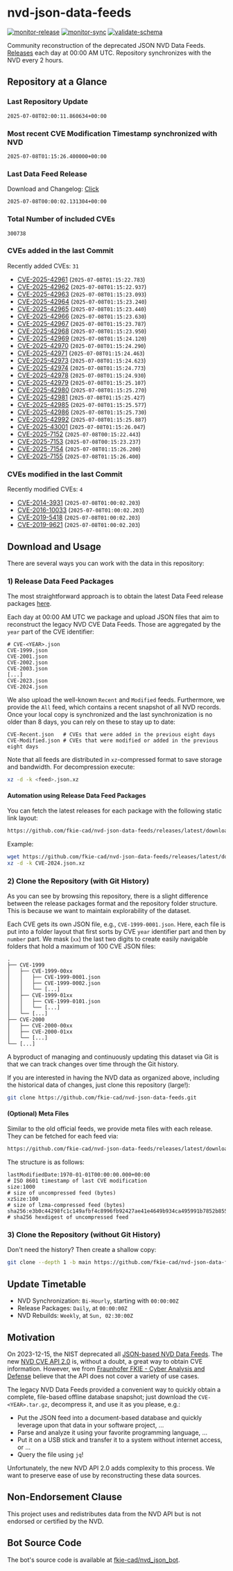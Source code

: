 # nvd-json-data-feeds

[![monitor-release](https://github.com/fkie-cad/nvd-json-data-feeds/actions/workflows/monitor_release.yml/badge.svg)](https://github.com/fkie-cad/nvd-json-data-feeds/actions/workflows/monitor_release.yml)
[![monitor-sync](https://github.com/fkie-cad/nvd-json-data-feeds/actions/workflows/monitor_sync.yml/badge.svg)](https://github.com/fkie-cad/nvd-json-data-feeds/actions/workflows/monitor_sync.yml)
[![validate-schema](https://github.com/fkie-cad/nvd-json-data-feeds/actions/workflows/validate_schema.yml/badge.svg)](https://github.com/fkie-cad/nvd-json-data-feeds/actions/workflows/validate_schema.yml)

Community reconstruction of the deprecated JSON NVD Data Feeds.
[Releases](https://github.com/fkie-cad/nvd-json-data-feeds/releases/latest) each day at 00:00 AM UTC.
Repository synchronizes with the NVD every 2 hours.

## Repository at a Glance

### Last Repository Update

```plain
2025-07-08T02:00:11.860634+00:00
```

### Most recent CVE Modification Timestamp synchronized with NVD

```plain
2025-07-08T01:15:26.400000+00:00
```

### Last Data Feed Release

Download and Changelog: [Click](https://github.com/fkie-cad/nvd-json-data-feeds/releases/latest)

```plain
2025-07-08T00:00:02.131304+00:00
```

### Total Number of included CVEs

```plain
300738
```

### CVEs added in the last Commit

Recently added CVEs: `31`

- [CVE-2025-42961](CVE-2025/CVE-2025-429xx/CVE-2025-42961.json) (`2025-07-08T01:15:22.783`)
- [CVE-2025-42962](CVE-2025/CVE-2025-429xx/CVE-2025-42962.json) (`2025-07-08T01:15:22.937`)
- [CVE-2025-42963](CVE-2025/CVE-2025-429xx/CVE-2025-42963.json) (`2025-07-08T01:15:23.093`)
- [CVE-2025-42964](CVE-2025/CVE-2025-429xx/CVE-2025-42964.json) (`2025-07-08T01:15:23.240`)
- [CVE-2025-42965](CVE-2025/CVE-2025-429xx/CVE-2025-42965.json) (`2025-07-08T01:15:23.440`)
- [CVE-2025-42966](CVE-2025/CVE-2025-429xx/CVE-2025-42966.json) (`2025-07-08T01:15:23.630`)
- [CVE-2025-42967](CVE-2025/CVE-2025-429xx/CVE-2025-42967.json) (`2025-07-08T01:15:23.787`)
- [CVE-2025-42968](CVE-2025/CVE-2025-429xx/CVE-2025-42968.json) (`2025-07-08T01:15:23.950`)
- [CVE-2025-42969](CVE-2025/CVE-2025-429xx/CVE-2025-42969.json) (`2025-07-08T01:15:24.120`)
- [CVE-2025-42970](CVE-2025/CVE-2025-429xx/CVE-2025-42970.json) (`2025-07-08T01:15:24.290`)
- [CVE-2025-42971](CVE-2025/CVE-2025-429xx/CVE-2025-42971.json) (`2025-07-08T01:15:24.463`)
- [CVE-2025-42973](CVE-2025/CVE-2025-429xx/CVE-2025-42973.json) (`2025-07-08T01:15:24.623`)
- [CVE-2025-42974](CVE-2025/CVE-2025-429xx/CVE-2025-42974.json) (`2025-07-08T01:15:24.773`)
- [CVE-2025-42978](CVE-2025/CVE-2025-429xx/CVE-2025-42978.json) (`2025-07-08T01:15:24.930`)
- [CVE-2025-42979](CVE-2025/CVE-2025-429xx/CVE-2025-42979.json) (`2025-07-08T01:15:25.107`)
- [CVE-2025-42980](CVE-2025/CVE-2025-429xx/CVE-2025-42980.json) (`2025-07-08T01:15:25.270`)
- [CVE-2025-42981](CVE-2025/CVE-2025-429xx/CVE-2025-42981.json) (`2025-07-08T01:15:25.427`)
- [CVE-2025-42985](CVE-2025/CVE-2025-429xx/CVE-2025-42985.json) (`2025-07-08T01:15:25.577`)
- [CVE-2025-42986](CVE-2025/CVE-2025-429xx/CVE-2025-42986.json) (`2025-07-08T01:15:25.730`)
- [CVE-2025-42992](CVE-2025/CVE-2025-429xx/CVE-2025-42992.json) (`2025-07-08T01:15:25.887`)
- [CVE-2025-43001](CVE-2025/CVE-2025-430xx/CVE-2025-43001.json) (`2025-07-08T01:15:26.047`)
- [CVE-2025-7152](CVE-2025/CVE-2025-71xx/CVE-2025-7152.json) (`2025-07-08T00:15:22.443`)
- [CVE-2025-7153](CVE-2025/CVE-2025-71xx/CVE-2025-7153.json) (`2025-07-08T00:15:23.237`)
- [CVE-2025-7154](CVE-2025/CVE-2025-71xx/CVE-2025-7154.json) (`2025-07-08T01:15:26.200`)
- [CVE-2025-7155](CVE-2025/CVE-2025-71xx/CVE-2025-7155.json) (`2025-07-08T01:15:26.400`)


### CVEs modified in the last Commit

Recently modified CVEs: `4`

- [CVE-2014-3931](CVE-2014/CVE-2014-39xx/CVE-2014-3931.json) (`2025-07-08T01:00:02.203`)
- [CVE-2016-10033](CVE-2016/CVE-2016-100xx/CVE-2016-10033.json) (`2025-07-08T01:00:02.203`)
- [CVE-2019-5418](CVE-2019/CVE-2019-54xx/CVE-2019-5418.json) (`2025-07-08T01:00:02.203`)
- [CVE-2019-9621](CVE-2019/CVE-2019-96xx/CVE-2019-9621.json) (`2025-07-08T01:00:02.203`)


## Download and Usage

There are several ways you can work with the data in this repository:

### 1) Release Data Feed Packages

The most straightforward approach is to obtain the latest Data Feed release packages [here](https://github.com/fkie-cad/nvd-json-data-feeds/releases/latest).

Each day at 00:00 AM UTC we package and upload JSON files that aim to reconstruct the legacy NVD CVE Data Feeds.
Those are aggregated by the `year` part of the CVE identifier:

```
# CVE-<YEAR>.json
CVE-1999.json
CVE-2001.json
CVE-2002.json
CVE-2003.json
[...]
CVE-2023.json
CVE-2024.json
```

We also upload the well-known `Recent` and `Modified` feeds.
Furthermore, we provide the `All` feed, which contains a recent snapshot of all NVD records.
Once your local copy is synchronized and the last synchronization is no older than 8 days, you can rely on these to stay up to date:

```plain
CVE-Recent.json   # CVEs that were added in the previous eight days
CVE-Modified.json # CVEs that were modified or added in the previous eight days
```

Note that all feeds are distributed in `xz`-compressed format to save storage and bandwidth.
For decompression execute:

```sh
xz -d -k <feed>.json.xz
```

#### Automation using Release Data Feed Packages

You can fetch the latest releases for each package with the following static link layout:

```sh
https://github.com/fkie-cad/nvd-json-data-feeds/releases/latest/download/CVE-<YEAR>.json.xz
```

Example:

```sh
wget https://github.com/fkie-cad/nvd-json-data-feeds/releases/latest/download/CVE-2024.json.xz
xz -d -k CVE-2024.json.xz
```

### 2) Clone the Repository (with Git History)

As you can see by browsing this repository, there is a slight difference between the release packages format and the repository folder structure.
This is because we want to maintain explorability of the dataset.

Each CVE gets its own JSON file, e.g., `CVE-1999-0001.json`.
Here, each file is put into a folder layout that first sorts by CVE `year` identifier part and then by `number` part.
We mask (`xx`) the last two digits to create easily navigable folders that hold a maximum of 100 CVE JSON files:

```plain
.
├── CVE-1999
│   ├── CVE-1999-00xx
│   │   ├── CVE-1999-0001.json
│   │   ├── CVE-1999-0002.json
│   │   └── [...]
│   ├── CVE-1999-01xx
│   │   ├── CVE-1999-0101.json
│   │   └── [...]
│   └── [...]
├── CVE-2000
│   ├── CVE-2000-00xx
│   ├── CVE-2000-01xx
│   └── [...]
└── [...]
```

A byproduct of managing and continuously updating this dataset via Git is that we can track changes over time through the Git history.

If you are interested in having the NVD data as organized above, including the historical data of changes, just clone this repository (large!):

```sh
git clone https://github.com/fkie-cad/nvd-json-data-feeds.git
```

#### (Optional) Meta Files

Similar to the old official feeds, we provide meta files with each release. They can be fetched for each feed via:

```sh
https://github.com/fkie-cad/nvd-json-data-feeds/releases/latest/download/CVE-<YEAR>.meta
```

The structure is as follows:

```plain
lastModifiedDate:1970-01-01T00:00:00.000+00:00                          # ISO 8601 timestamp of last CVE modification
size:1000                                                               # size of uncompressed feed (bytes)
xzSize:100                                                              # size of lzma-compressed feed (bytes)
sha256:e3b0c44298fc1c149afbf4c8996fb92427ae41e4649b934ca495991b7852b855 # sha256 hexdigest of uncompressed feed
```

### 3) Clone the Repository (without Git History)

Don't need the history? Then create a shallow copy:

```sh
git clone --depth 1 -b main https://github.com/fkie-cad/nvd-json-data-feeds.git
```


## Update Timetable

* NVD Synchronization: `Bi-Hourly`, starting with `00:00:00Z`
* Release Packages: `Daily`, at `00:00:00Z`
* NVD Rebuilds: `Weekly`, at `Sun, 02:30:00Z`


## Motivation

On 2023-12-15, the NIST deprecated all [JSON-based NVD Data Feeds](https://nvd.nist.gov/vuln/data-feeds#divRetirementBanner-1).
The new [NVD CVE API 2.0](https://nvd.nist.gov/developers/vulnerabilities) is, without a doubt, a great way to obtain CVE information.
However, we from [Fraunhofer FKIE - Cyber Analysis and Defense](https://www.fkie.fraunhofer.de/en/departments/cad.html) believe that the API does not cover a variety of use cases.

The legacy NVD Data Feeds provided a convenient way to quickly obtain a complete, file-based offline database snapshot; just download the `CVE-<YEAR>.tar.gz`, decompress it, and use it as you please, e.g.:

- Put the JSON feed into a document-based database and quickly leverage upon that data in your software project, ...
- Parse and analyze it using your favorite programming language, ...
- Put it on a USB stick and transfer it to a system without internet access, or ...
- Query the file using `jq`!

Unfortunately, the new NVD API 2.0 adds complexity to this process.
We want to preserve ease of use by reconstructing these data sources.

## Non-Endorsement Clause

This project uses and redistributes data from the NVD API but is not endorsed or certified by the NVD.

## Bot Source Code

The bot's source code is available at [fkie-cad/nvd\_json\_bot](https://github.com/fkie-cad/nvd_json_bot).